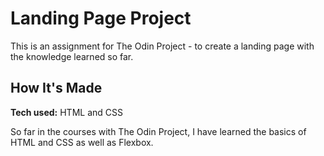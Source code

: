 # Landing Page Project

This is an assignment for The Odin Project - to create a landing page with the knowledge learned so far.

## How It's Made

**Tech used:** HTML and CSS

So far in the courses with The Odin Project, I have learned the basics of HTML and CSS as well as Flexbox.